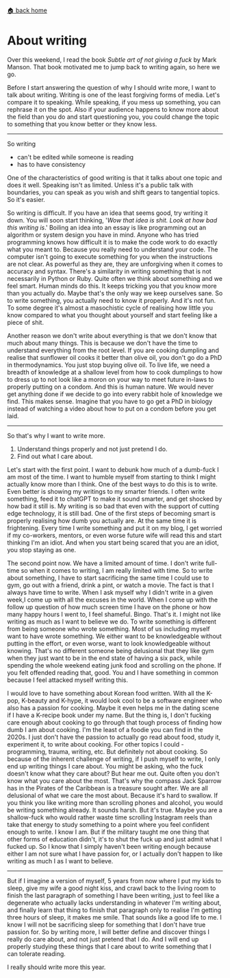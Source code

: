 [🏠 back home](/blog?home)

# **About writing**

Over this weekend, I read the book *Subtle art of not giving a fuck* by Mark Manson. That book motivated me to jump back to writing again, so here we go.

Before I start answering the question of why I should write more, I want to talk about writing. Writing is one of the least forgiving forms of media. Let's compare it to speaking. While speaking, if you mess up something, you can rephrase it on the spot. Also if your audience happens to know more about the field than you do and start questioning you, you could change the topic to something that you know better or they know less.

-----------------------

So writing
- can't be edited while someone is reading
- has to have consistency 

One of the characteristics of good writing is that it talks about one topic and does it well. Speaking isn't as limited. Unless it's a public talk with boundaries, you can speak as you wish and shift gears to tangential topics. So it's easier. 

So writing is difficult. If you have an idea that seems good, try writing it down. You will soon start thinking, '*Wow that idea is shit. Look at how bad this writing is*.' Boiling an idea into an essay is like programming out an algorithm or system design you have in mind. Anyone who has tried programming knows how difficult it is to make the code work to do exactly what you meant to. Because you really need to understand your code. The computer isn't going to execute something for you when the instructions are not clear. As powerful as they are, they are unforgiving when it comes to accuracy and syntax. There's a similarity in writing something that is not necessarily in Python or Ruby. Quite often we think about something and we feel smart. Human minds do this. It keeps tricking you that you know more than you actually do. Maybe that's the only way we keep ourselves sane. So to write something, you actually need to know it properly. And it's not fun. To some degree it's almost a masochistic cycle of realising how little you know compared to what you thought about yourself and start feeling like a piece of shit.

Another reason we don't write about everything is that we don't know that much about many things. This is because we don't have the time to understand everything from the root level. If you are cooking dumpling and realise that sunflower oil cooks it better than olive oil, you don't go do a PhD in thermodynamics. You just stop buying olive oil. To live life, we need a breadth of knowledge at a shallow level from how to cook dumplings to how to dress up to not look like a moron on your way to meet future in-laws to properly putting on a condom. And this is human nature. We would never get anything done if we decide to go into every rabbit hole of knowledge we find. This makes sense. Imagine that you have to go get a PhD in biology instead of watching a video about how to put on a condom before you get laid.

-----------------------

So that's why I want to write more.
1. Understand things properly and not just pretend I do.
2. Find out what I care about.

Let's start with the first point. I want to debunk how much of a dumb-fuck I am most of the time. I want to humble myself from starting to think I might actually know more than I think. One of the best ways to do this is to write. Even better is showing my writings to my smarter friends. I often write something, feed it to chatGPT to make it sound smarter, and get shocked by how bad it still is. My writing is so bad that even with the support of cutting edge technology, it is still bad. One of the first steps of becoming smart is properly realising how dumb you actually are. At the same time it is frightening. Every time I write something and put it on my blog, I get worried if my co-workers, mentors, or even worse future wife will read this and start thinking I'm an idiot. And when you start being scared that you are an idiot, you stop staying as one.

The second point now. We have a limited amount of time. I don't write full-time so when it comes to writing, I am really limited with time. So to write about something, I have to start sacrificing the same time I could use to gym, go out with a friend, drink a pint, or watch a movie. The fact is that I always have time to write. When I ask myself why I didn't write in a given week,I come up with all the excuses in the world. When I come up with the follow up question of how much screen time I have on the phone or how many happy hours I went to, I feel shameful. Bingo. That's it. I might not like writing as much as I want to believe we do. To write something is different from being someone who wrote something. Most of us including myself want to have wrote something. We either want to be knowledgeable without putting in the effort, or even worse, want to look knowledgeable without knowing. That's no different someone being delusional that they like gym when they just want to be in the end state of having a six pack, while spending the whole weekend eating junk food and scrolling on the phone. If you felt offended reading that, good. You and I have something in common because I feel attacked myself writing this.

I would love to have something about Korean food written. With all the K-pop, K-beauty and K-hype, it would look cool to be a software engineer who also has a passion for cooking. Maybe it even helps me in the dating scene if I have a K-recipe book under my name. But the thing is, I don't fucking care enough about cooking to go through that tough process of finding how dumb I am about cooking. I'm the least of a foodie you can find in the 2020s. I just don't have the passion to actually go read about food, study it, experiment it, to write about cooking. For other topics I could - programming, trauma, writing, etc. But definitely not about cooking. So because of the inherent challenge of writing, if I push myself to write, I only end up writing things I care about. You might be asking, who the fuck doesn't know what they care about? But hear me out. Quite often you don't know what you care about the most. That's why the compass Jack Sparrow has in the Pirates of the Caribbean is a treasure sought after. We are all delusional of what we care the most about. Because it's hard to swallow. If you think you like writing more than scrolling phones and alcohol, you would be writing something already. It sounds harsh. But it's true. Maybe you are a shallow-fuck who would rather waste time scrolling Instagram reels than take that energy to study something to a point where you feel confident enough to write. I know I am. But if the military taught me one thing that other forms of education didn't, it's to shut the fuck up and just admit what I fucked up. So I know that I simply haven't been writing enough because either I am not sure what I have passion for, or I actually don't happen to like writing as much I as I want to believe.

-----------------------

But if I imagine a version of myself, 5 years from now where I put my kids to sleep, give my wife a good night kiss, and crawl back to the living room to finish the last paragraph of something I have been writing, just to feel like a degenerate who actually lacks understanding in whatever I'm writing about, and finally learn that thing to finish that paragraph only to realise I'm getting three hours of sleep, it makes me smile. That sounds like a good life to me. I know I will not be sacrificing sleep for something that I don't have true passion for. So by writing more, I will better define and discover things I really do care about, and not just pretend that I do. And I will end up properly studying these things that I care about to write something that I can tolerate reading.

I really should write more this year.
